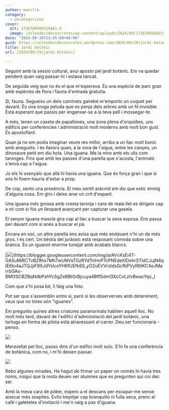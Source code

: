 ```yaml
---
author: marcllm
category:
  - uncategorized
cover:
  alt: 1726789566319481-0
  image: /atlesdevidessecretes/wp-content/uploads/2024/09/1726789566319481-0.jpg
date: "2024-09-19T23:45:00+00:00"
guid: https://atlesdevidessecretes.wordpress.com/2024/09/19/jardi-botanic/
title: Jardí botànic
url: /2024/09/19/jardi-botanic/

---
```

Seguint amb la sessió cultural, avui aposto pel jardí botànic. Em va quedar pendent quan vaig passar-hi i estava tancat.

De seguida veig que no és el que m'esperava. És una espècie de parc gran amb espècies de flora i fauna d'entrada gratuïta.

Si, fauna. Segueixo un dels caminets gairebé m'emporto un cuquet per davant. És una oruga peluda que es penja dels arbres amb un fil invisible. Està esperant que passis per enganxar-se a la teva pell i mossegar-te.

A més, tenen un caseta de papallones, una zona plena d'orquídies, uns edificis per conferències i administració molt moderns amb molt bon gust. És apostoflant.

Quan ja no em podia imaginar veure res millor, arribo a un llac molt bonic amb aneguets. I és llavors quan, a la vora de l'aigua, entre les canyes, un dinosaure petit em diu hola. Una iguana. Me la miro amb els ulls com taronges. Fins que amb les passes d'una parella que s'acosta, l'animaló s'envà cap a l'aigua.

Jo els hi ssenyalo que allà hi havia una iguana. Que és força gran i que si ens hi fixem hauria d'estar a prop.

De cop, sento una presència. El meu sentit aràcnid em diu que estic enmig d'alguna cosa. Em giro i deixo anar un crit d'espant.

Una iguana més grossa amb cresta taronja i cara de mala llet es dirigeix cap a mi com si fós un lleopard avançant per capturar una gasela.

El senyor iguana mascle gira cap al llac a buscar la seva esposa. Ens passa per davant com si anés a buscar el pà.

Encara en xoc, un altre parella ens avisa que més endavant n'hi un de més gros. I és cert. Un bèstia del juràssic està resposant còmoda sobre una branca. És un iguanot enorme tunejat amb acabats blancs.

[![](https://blogger.googleusercontent.com/img/a/AVvXsEi4T-GASuMiRCTvB29hx7Mh7wUNVsTGzRYdTnHvP7cPNEdel0DohrSTldCJujN4qIE6to4aJTQJjiF9XJdYslcoYH6fUEfk6S_yO2uEVVrzIdsGcfbPVyR6tKC4eJMarrbGAo-BMOSCBZBqNdbPzhYcSgZeBBtGrBjcuya4BffSdml3XcCvLzIvBwacYqc_)](https://blogger.googleusercontent.com/img/a/AVvXsEi4T-GASuMiRCTvB29hx7Mh7wUNVsTGzRYdTnHvP7cPNEdel0DohrSTldCJujN4qIE6to4aJTQJjiF9XJdYslcoYH6fUEfk6S_yO2uEVVrzIdsGcfbPVyR6tKC4eJMarrbGAo-BMOSCBZBqNdbPzhYcSgZeBBtGrBjcuya4BffSdml3XcCvLzIvBwacYqc_)

Com que s'hi posa bé, li faig una foto.



Pot ser que s'assemblin entre si, però si les observerves amb deteniment, veus que no totes són "iguanes".



Em pregunto quines altres criatures paranormals habiten aquell lloc. No molt més tard, davant de l'edifici d'administació del jardí botànic, una tortuga en forma de pilota està atravessant el carrer. Deu ser funcionaria - penso.

[![](https://blogger.googleusercontent.com/img/a/AVvXsEj4NkdPB-psOWYV93iPtBrp3XwAJPMDyNMsUrvHzy_-yyWhNRpeFnOXoEFRjQGCk784Yx2g9B2H5pUBVLKJH69r4WVDMEP1kOTS4j9FI3GVbJ3L0ef58LgdCQXe5RpSk-FeoNZVCl8cAM7QOBmTxE360V4CVltVDDtR5Ix-abJPWMADBr-Pc3fuWfre3jlC)](https://blogger.googleusercontent.com/img/a/AVvXsEj4NkdPB-psOWYV93iPtBrp3XwAJPMDyNMsUrvHzy_-yyWhNRpeFnOXoEFRjQGCk784Yx2g9B2H5pUBVLKJH69r4WVDMEP1kOTS4j9FI3GVbJ3L0ef58LgdCQXe5RpSk-FeoNZVCl8cAM7QOBmTxE360V4CVltVDDtR5Ix-abJPWMADBr-Pc3fuWfre3jlC)



Meravellat pel lloc, passo dins d'un edifici molt xulo. S'hi fa una conferència de botànica, com no, i m'hi deixen passar.

[![](https://blogger.googleusercontent.com/img/a/AVvXsEhSOsRFe0DFhbgoDvX3p9hQ1f4NxsvyHfmBtXTkGEZd3OERp5BpsRwiix_ipsFRMopXv891XW6Fp10UDJm0yvHVXHuyW11jGkmLuFIrhPhJmuGB5BrNxWoK6o4PajVaFcJaJGcDFLH3qMYi-gU3GgVloa-PRCtq1LCEZ9-1vOSVVcbppvAmboFqKhqbsIVN)](https://blogger.googleusercontent.com/img/a/AVvXsEhSOsRFe0DFhbgoDvX3p9hQ1f4NxsvyHfmBtXTkGEZd3OERp5BpsRwiix_ipsFRMopXv891XW6Fp10UDJm0yvHVXHuyW11jGkmLuFIrhPhJmuGB5BrNxWoK6o4PajVaFcJaJGcDFLH3qMYi-gU3GgVloa-PRCtq1LCEZ9-1vOSVVcbppvAmboFqKhqbsIVN)



Rebo algunes mirades. He hagut de firmar un paper on només hi havia tres noms, osigui que la resta deuen ser alumnes que es pregunten qui coi dec ser.

Amb la meva cara de póker, espero a el descans per escapar-me sense aixecar més sospites. Evito trepitjar cap branquilló ni fulla seca, prenc el cafè i galetetes d'invitació i me'n vaig a pas d'iguana.

